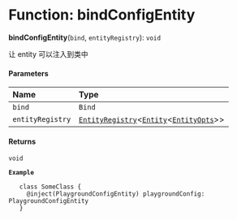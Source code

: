 # Function: bindConfigEntity

**bindConfigEntity**(`bind`, `entityRegistry`): `void`

让 entity 可以注入到类中

#### Parameters

| Name | Type |
| :------ | :------ |
| `bind` | `Bind` |
| `entityRegistry` | [`EntityRegistry`](/auto-docs/playground-react/interfaces/EntityRegistry.md)<[`Entity`](/auto-docs/playground-react/classes/Entity-1.md)<[`EntityOpts`](/auto-docs/playground-react/interfaces/EntityOpts.md)>> |

#### Returns

`void`

**`Example`**

```
   class SomeClass {
     @inject(PlaygroundConfigEntity) playgroundConfig: PlaygroundConfigEntity
   }
```
